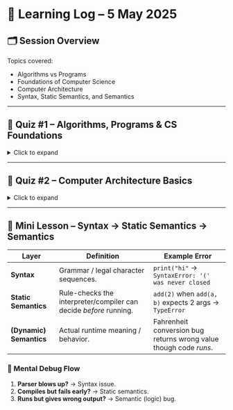 # 🧠 Learning Log – 5 May 2025

## 🗂️ Session Overview
Topics covered:
- Algorithms vs Programs
- Foundations of Computer Science
- Computer Architecture
- Syntax, Static Semantics, and Semantics

---

## 🧪 Quiz #1 – Algorithms, Programs & CS Foundations

<details>
<summary>Click to expand</summary>

| Quiz Item | Correct Answer | Why |
|----------|----------------|-----|
| **Algorithm vs Program** “An algorithm is a conceptual idea, a program is a concrete instantiation of an algorithm.” | ✅ | Algorithm = abstract, language-independent procedure. Program = one concrete expression of it in code. |
| **Computational mode of thinking** “Everything can be viewed as a math problem involving numbers and formulas.” | **True** | Computation = formal symbol manipulation; we encode any real-world problem as data/operations. |
| **“Computer Science studies how to build efficient machines.”** | **False** | CS studies *computation itself* (what’s computable, how efficiently, theoretical limits). Building hardware is Computer Engineering. |
| **Two things every computer can do** | **Perform calculations** & **Remember the results** | At the lowest level, a computer is just processing (ALU) + storage (memory). Display, I/O, etc. are peripherals. |

### 💡 Key Takeaways
- **Stored-program flexibility** enables one machine to solve many problems.
- CS is not just hardware—it includes **algorithms, theory, and representation limits**.

</details>

---

## 🧪 Quiz #2 – Computer Architecture Basics

<details>
<summary>Click to expand</summary>

| Quiz Item | Correct Answer | Why |
|----------|----------------|-----|
| **Stored-program computer does only one computation.** | **False** | Its code lives in RAM, so you can load *any* sequence of instructions. |
| **Fixed-program computer can run any computation.** | **False** | Logic is hard-wired; you *cannot* feed it arbitrary code. (Example: basic calculator chip.) |
| **Program Counter (PC)** | **Points to the next instruction** | CPU fetches instruction at address = PC; then PC is updated (or overwritten by a branch). |
| **“Walking through the program”** | **Mostly linear execution; sometimes jumps** | Default fetch-decode-execute moves sequentially; control-flow ops change the PC. |
| **Need 16 primitive ops for universality.** | **False** | Turing-completeness requires a *functionally complete* set, not a specific number. Even one instruction (e.g., SUBLEQ) can suffice. |

### 💡 Key Takeaways
- **Von Neumann architecture**: instructions and data in same memory = general-purpose computing.
- **Control flow** = sequential fetch + jumps (branches, calls, returns).
- **Universality** is about *capability*, not number of instructions.

</details>

---

## 🧪 Mini Lesson – Syntax → Static Semantics → Semantics

| Layer | Definition | Example Error |
|-------|------------|---------------|
| **Syntax** | Grammar / legal character sequences. | `print("hi"` → `SyntaxError: '(' was never closed` |
| **Static Semantics** | Rule-checks the interpreter/compiler can decide *before* running. | `add(2)` when `add(a, b)` expects 2 args → `TypeError` |
| **(Dynamic) Semantics** | Actual runtime meaning / behavior. | Fahrenheit conversion bug returns wrong value though code *runs*. |

### 🧠 Mental Debug Flow
1. **Parser blows up?** → Syntax issue.  
2. **Compiles but fails early?** → Static semantics.  
3. **Runs but gives wrong output?** → Semantic (logic) bug.